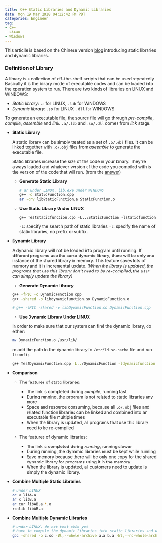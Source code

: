 ```yaml
---
title: C++ Static Libraries and Dynamic Libraries 
date: Mon 19 Mar 2018 04:12:42 PM PDT
categories: Engineer
tag:
- C++
- Linux
- Windows
---
```


This articile is based on the Chinese version [blog](http://www.cnblogs.com/skynet/p/3372855.html) introducing static libraries and dynamic libraries.

### Definition of Library

A library is a collection of off-the-shelf scripts that can be used repeatedly. Basically it is the binary mode of executable codes and can be loaded into the operation system to run. There are two kinds of libraries on LINUX and WINDOWS:
    
- *Static library*: `.a` for LINUX, `.lib` for WINDOWS
- *Dynamic library*: `.so` for LINUX, `.dll` for WINDOWS

To generate an executable file, the source file will go through *pre-compile*, *compile*, *assemble* and *link*. `.a/.lib` and `.so/.dll` comes from *link* stage.

- **Static Library**
    
    A static library can be simply treated as a set of `.o/.obj` files. It can be linked together with `.o/.obj` files from *aseemble* to generate the executable file. 

    Static libraries increase the size of the code in your binary. They're always loaded and whatever version of the code you compiled with is the version of the code that will run. (from the [answer](https://stackoverflow.com/questions/140061/when-to-use-dynamic-vs-static-libraries))

    - **Generate Static Library**
    
        ```bash
        # ar under LINUX, lib.exe under WINDOWS
        g++ -c StaticFunction.cpp
        ar -crv libStaticFunction.a StaticFunction.o
        ```

    - **Use Static Library Under LINUX**
        
        ```
        g++ Teststaticfunction.cpp -L../StaticFunction -lstaticfunction
        ```

        `-L`: specify the search path of static libraries
        `-l`: specify the name of static libraries, no prefix or subfix.

- **Dynamic Library**

    A dynamic library will not be loaded into program until running. If different programs use the same dynamic library, there will be only one instance of the shared library in memory. This feature saves lots of memory and it is incremental update. *(When the library is updated, the programs that use this library don't need to be re-compiled, the user can simply update the library)*

    - **Generate Dynamic Library**
    
    ```bash
    g++ -fPIC -c DynamicFunction.cpp
    g++ -shared -o libdynamicfunction.so DynamicFunction.o

    # g++ -fPIC -shared -o libDynamicFunction.so DynamicFunction.cpp
    ```

    - **Use Dynamic Library Under LINUX**

    In order to make sure that our system can find the dynamic library, do either: 

    ```bash
    mv DynamicFunction.o /usr/lib/
    ```

    or add the path to the dynamic library to `/etc/ld.so.cache` file and run `ldconfig`.

    ```bash
    g++ TestDynamicFunction.cpp -L../DynamicFunction -ldynamicfunction
    ```


- **Comparison**

    - The features of static libraries:
        + The link is completed during *compile*, running fast
        + During running, the program is not related to static libraries any more
        + Space and resource consuming, because all `.o/.obj` files and related function libraries can be linked and combined into an executable file multiple times
        + When the library is updated, all programs that use this library need to be re-compiled

    - The features of dynamic libraries:
        + The link is completed during *running*, running slower
        + During running, the dynamic libraries must be kept while running
        + Save memory because there will be only one copy for the shared dynamic library for programs using it in the memory
        + When the library is updated, all customers need to update is simply the dynamic library.

- **Combine Multiple Static Libraries**
    
    ```bash
    # under LINUX
    ar x libA.a
    ar x libB.a
    ar cur libAB.a *.o
    ranlib libAB.a
    ```

- **Combine Multiple Dynamic Libraries**

    ```bash
    # under LINUX, do not test this yet
    # have to compile the dynamic libraries into static libraries and use this command to combine them into a .so file
    gcc -shared -o c.so -Wl,--whole-archive a.a b.a -Wl,--no-whole-archive
    ```
